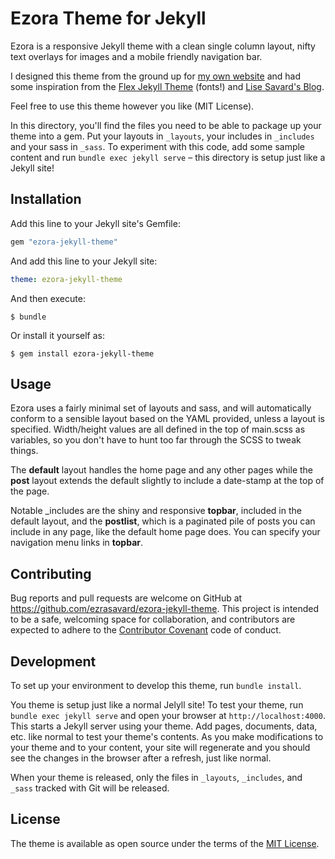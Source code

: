 # Ezora Theme for Jekyll

Ezora is a responsive Jekyll theme with a clean single column layout, nifty text overlays for images and a mobile friendly navigation bar.

I designed this theme from the ground up for [my own website](http://www.ezrasavard.com) and had some inspiration from the [Flex Jekyll Theme](http://the-development.github.io/flex/) (fonts!) and [Lise Savard's Blog](http://lisesavard.com/).

Feel free to use this theme however you like (MIT License).

In this directory, you'll find the files you need to be able to package up your theme into a gem. Put your layouts in `_layouts`, your includes in `_includes` and your sass in `_sass`. To experiment with this code, add some sample content and run `bundle exec jekyll serve` – this directory is setup just like a Jekyll site!

## Installation

Add this line to your Jekyll site's Gemfile:

```ruby
gem "ezora-jekyll-theme"
```

And add this line to your Jekyll site:

```yaml
theme: ezora-jekyll-theme
```

And then execute:

    $ bundle

Or install it yourself as:

    $ gem install ezora-jekyll-theme

## Usage

Ezora uses a fairly minimal set of layouts and sass, and will automatically conform to a sensible layout based on the YAML provided, unless a layout is specified. Width/height values are all defined in the top of main.scss as variables, so you don't have to hunt too far through the SCSS to tweak things.

The **default** layout handles the home page and any other pages while the **post** layout extends the default slightly to include a date-stamp at the top of the page.

Notable _includes are the shiny and responsive **topbar**, included in the default layout, and the **postlist**, which is a paginated pile of posts you can include in any page, like the default home page does. You can specify your navigation menu links in **topbar**.

## Contributing

Bug reports and pull requests are welcome on GitHub at https://github.com/ezrasavard/ezora-jekyll-theme. This project is intended to be a safe, welcoming space for collaboration, and contributors are expected to adhere to the [Contributor Covenant](http://contributor-covenant.org) code of conduct.

## Development

To set up your environment to develop this theme, run `bundle install`.

You theme is setup just like a normal Jelyll site! To test your theme, run `bundle exec jekyll serve` and open your browser at `http://localhost:4000`. This starts a Jekyll server using your theme. Add pages, documents, data, etc. like normal to test your theme's contents. As you make modifications to your theme and to your content, your site will regenerate and you should see the changes in the browser after a refresh, just like normal.

When your theme is released, only the files in `_layouts`, `_includes`, and `_sass` tracked with Git will be released.

## License

The theme is available as open source under the terms of the [MIT License](http://opensource.org/licenses/MIT).

